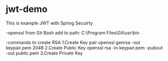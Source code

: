 # jwt-demo
This is example JWT with Spring Secuirty 


-openssl from Git Bash
add to path:
C:\Program Files\Git\usr\bin

-commands to create RSA
1.Create Key pair
openssl genrsa -out keypair.pem 2048 
2.Create Public Key
openssl rsa -in keypair.pem -pubout -out public.pem
3.Create Private Key
